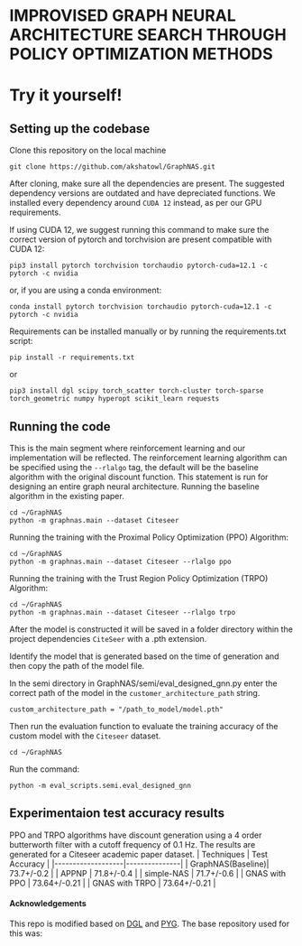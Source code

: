 # IMPROVISED GRAPH NEURAL ARCHITECTURE SEARCH THROUGH POLICY OPTIMIZATION METHODS
# Try it yourself!
## Setting up the codebase
Clone this repository on the local machine
```
git clone https://github.com/akshatowl/GraphNAS.git
```

After cloning, make sure all the dependencies are present. The suggested dependency versions are outdated and have depreciated functions. We installed every dependency around `CUDA 12` instead, as per our GPU requirements.

If using CUDA 12, we suggest running this command to make sure the correct version of pytorch and torchvision are present compatible with CUDA 12:
```
pip3 install pytorch torchvision torchaudio pytorch-cuda=12.1 -c pytorch -c nvidia
```
or, if you are using a conda environment:

```
conda install pytorch torchvision torchaudio pytorch-cuda=12.1 -c pytorch -c nvidia
```
Requirements can be installed manually or by running the requirements.txt script:
```
pip install -r requirements.txt
```
or

```
pip3 install dgl scipy torch_scatter torch-cluster torch-sparse torch_geometric numpy hyperopt scikit_learn requests
```
## Running the code
This is the main segment where reinforcement learning and our implementation will be reflected.
The reinforcement learning algorithm can be specified using the `--rlalgo` tag, the default will be the baseline algorithm with the original discount function.
This statement is run for designing an entire graph neural architecture.
Running the baseline algorithm in the existing paper.

```
cd ~/GraphNAS
python -m graphnas.main --dataset Citeseer
```

Running the training with the Proximal Policy Optimization (PPO) Algorithm:

```
cd ~/GraphNAS
python -m graphnas.main --dataset Citeseer --rlalgo ppo
```

Running the training with the Trust Region Policy Optimization (TRPO) Algorithm:

```
cd ~/GraphNAS
python -m graphnas.main --dataset Citeseer --rlalgo trpo
```
After the model is constructed it will be saved in a folder directory within the project dependencies `CiteSeer` with a .pth extension.

Identify the model that is generated based on the time of generation and then copy the path of the model file.

In the semi directory in GraphNAS/semi/eval_designed_gnn.py enter the correct path of the model in the `customer_architecture_path` string.  
```
custom_architecture_path = "/path_to_model/model.pth"

```

Then run the evaluation function to evaluate the training accuracy of the custom model with the `Citeseer` dataset.
```
cd ~/GraphNAS
```
Run the command:
```
python -m eval_scripts.semi.eval_designed_gnn

```
## Experimentaion test accuracy results
PPO and TRPO algorithms have discount generation using a 4 order butterworth filter with a cutoff frequency of 0.1 Hz. 
The results are generated for a Citeseer academic paper dataset. 
| Techniques | Test Accuracy |
|-------------------|---------------|
| GraphNAS(Baseline)| 73.7+/-0.2    |
| APPNP             | 71.8+/-0.4    |
| simple-NAS        | 71.7+/-0.6    |
| GNAS with PPO     | 73.64+/-0.21  |
| GNAS with TRPO    | 73.64+/-0.21  |
 
    

#### Acknowledgements
This repo is modified based on [DGL](https://github.com/dmlc/dgl) and [PYG](https://github.com/rusty1s/pytorch_geometric).
The base repository used for this was:
